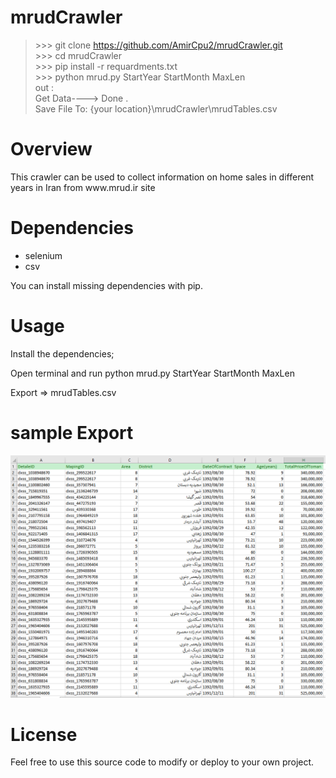 # mrudCrawler
> \>>> git clone https://github.com/AmirCpu2/mrudCrawler.git<br/>
> \>>> cd mrudCrawler<br/>
> \>>> pip install -r requardments.txt<br/>
> \>>> python mrud.py StartYear StartMonth MaxLen<br />
> out :<br />
> Get Data----> Done .<br />
> Save File To: {your location}\mrudCrawler\mrudTables.csv<br />

# Overview
<p> This crawler can be used to collect information on home sales in different years in Iran from www.mrud.ir site </p>

# Dependencies
- selenium
- csv
<p>You can install missing dependencies with pip.</p>

# Usage
<p>Install the dependencies;</p>
<p> Open terminal and run python mrud.py StartYear StartMonth MaxLen</p>
<p> Export => mrudTables.csv <p>

# sample Export
<img src="https://github.com/AmirCpu2/mrudCrawler/blob/main/SampleOutput.PNG"/>

# License
<p>Feel free to use this source code to modify or deploy to your own project.</p>
